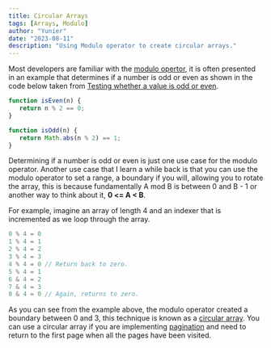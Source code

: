 ```yaml
---
title: Circular Arrays
tags: [Arrays, Modulo]
author: "Yunier"
date: "2023-08-11"
description: "Using Modulo operator to create circular arrays."
---
```


Most developers are familiar with the [modulo opertor](https://en.wikipedia.org/wiki/Modulo), it is often presented in an example that determines if a number is odd or even as shown in the code below taken from [Testing whether a value is odd or even](https://stackoverflow.com/questions/6211613/testing-whether-a-value-is-odd-or-even).

```JavaScript
function isEven(n) {
   return n % 2 == 0;
}

function isOdd(n) {
   return Math.abs(n % 2) == 1;
}
```

Determining if a number is odd or even is just one use case for the modulo operator. Another use case that I learn a while back is that you can use the modulo operator to set a range, a boundary if you will, allowing you to rotate the array, this is because fundamentally A mod B is between 0 and B - 1 or another way to think about it, **0 <= A < B**.

For example, imagine an array of length 4 and an indexer that is incremented as we loop through the array.

```JavaScript
0 % 4 = 0
1 % 4 = 1
2 % 4 = 2
3 % 4 = 3
4 % 4 = 0 // Return back to zero.
5 % 4 = 1
6 & 4 = 2
7 & 4 = 3
8 & 4 = 0 // Again, returns to zero.
```

As you can see from the example above, the modulo operator created a boundary between 0 and 3, this technique is known as a [circular array](https://www.quora.com/What-is-a-circular-array-and-how-does-it-work). You can use a circular array if you are implementing [pagination](https://www.seoptimer.com/blog/what-is-pagination/) and need to return to the first page when all the pages have been visited.